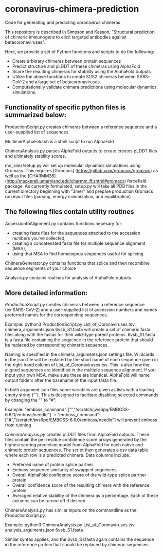 # coronavirus-chimera-prediction
Code for generating and predicting coronavirus chimeras.

This repository is described in Simpson and Kasson, "Structural prediction of chimeric immunogens to elicit targeted antibodies against betacoronaviruses".

Here, we provide a set of Python functions and scripts to do the following:
-  Create arbitrary chimeras between protein sequences
-  Predict structure and pLDDT of these chimeras using AlphaFold
-  Score the resulting chimeras for stability using the AlphaFold outputs
-  Utilize the above functions to create S1/S2 chimeras between SARS-CoV-2 and a large set of betacoronaviruses
-  Computationally validate chimera predictions using molecular dynamics simulations.

## Functionality of specific python files is summarized below:

ProductionScript.py creates chimeras between a reference sequence and a user-supplied list of sequences.

MultimerAlphaFold.sh is a shell script to run AlphaFold

ChimeraAnalysis.py parses AlphaFold outputs to create creates pLDDT files and ultimately stability scores.

md_sims/setup.py will set up molecular dynamics simulations using Gromacs.  This requires [Gromacs] (https://gitlab.com/gromacs/gromacs) as well as the [CHARMM36] (http://mackerell.umaryland.edu/charmm_ff.shtml#gromacs) forcefield package.
As currently formulated, setup.py will take all PDB files in the current directory beginning with "3mer" and prepare production Gromacs run input files (parsing, energy minimization, and equilibration).

## The following files contain utility routines

AccessiontoAlignment.py contains functions necesary for:
- creating fasta files for the sequences attached to the accession numbers you've collected,
- creating a concatenated fasta file for multiple sequence alignment (MSA),
- using that MSA to find homologous sequences useful for splicing.

ChimeraGenerator.py contains functions that splice and then recombine sequence segments of your choice 

Analysis.py contains routines for analysis of AlphaFold outputs

## More detailed information:
*ProductionScript.py* creates chimeras between a reference sequence (ex:SARS-CoV-2) and a user-supplied list of accession numbers and names preferred names for the corresponding sequences.

Example: python3 ProductionScript.py List_of_Coronaviruses.tsv chimera_arguments.json 6vsb_S1.fasta
will create a set of chimeric fasta files along with the fastas for their wild-type parent proteins.  6vsb_S1.fasta is a fasta file containing the sequence in the reference protein that should be replaced by corresponding chimeric sequences.

Naming is specified in the chimera_arguments.json settings file.  Wildcards in the json file will be replaced by the short name of each sequence
given in the right-hand column of List_of_Coronaviruses.tsv.  This is also how the aligned sequences are identified in the multiple sequence alignment. If you input your own MSA, make sure these are identical. AlphaFold will name output folders after the basename of the input fasta file.

In both argument json files some variables are given as lists with a leading empty string ("").
This is designed to facilitate disabling selected commands by changing the "" to "#".

Example:
"emboss_command":["","/scratch/jws6pq/EMBOSS-6.6.0/emboss/needle"] -> "emboss_command":["#","/scratch/jws6pq/EMBOSS-6.6.0/emboss/needle"]
will prevent emboss from running


*ChimeraAnalysis.py* creates pLDDT files from AlphaFold outputs.  These files contain the per residue confidence score arrays generated by the highest scoring prediction model from AlphaFold for each native and chimeric protein sequences.
The script then generates a csv data table where each row is a predicted chimera.
Data columns include:
- Preferred name of protein splice partner
- Emboss sequence similarity of swapped sequences
- Overall AlphaFold confidence score of the wild-type splice partner protein
- Overall confidence score of the resulting chimera with the reference protein
- Averaged relative stability of the chimera as a percentage.
Each of these columns can be turned off if desired.

ChimeraAnalysis.py has similar inputs on the commandline as the ProductionScript.py.

Example: python3 ChimeraAnalysis.py List_of_Coronaviruses.tsv analysis_arguments.json 6vsb_S1.fasta

Similar syntax applies, and the 6vsb_S1.fasta again contains the sequence in the reference protein that should be replaced by chimeric sequences.
